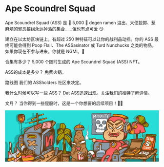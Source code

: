# Ape Scoundrel Squad

Ape Scoundrel Squad (ASS) 是 💎 5,000 💎 degen ramen 溢出、大便投掷、惹麻烦的邪恶猿组永远掉落的集合......但也有点可爱 😏

建立在以太坊区块链上，有超过 250 种特征可以让你的战利品动摇。你的 ASS 最终可能会得到 Poop Flail、The ASSasinator 或 Turd Nunchucks 之类的物品。如果你现在不参与进来，你就是 NGMI。💩

合集有多少？
5,000 个随时生成的 Ape Scoundrel Squad (ASS) NFT。

ASS的成本是多少？
免费火锅。

路线图
我们的 ASSholders 社区来决定。

我什么时候可以写一些 ASS？
Dat ASS迅速出现。关注我们的推特了解详情。

文月？
当你得到一些屁股时，这是一个你想要的后续项目！🚀🍑

![NFT](1500x500.jpg)
